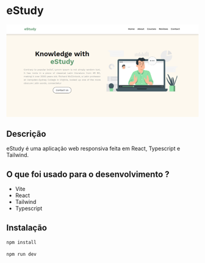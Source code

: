# eStudy

![landing page]('./../src/assets/sStudy.png)

## Descrição

eStudy é uma aplicação web responsiva feita em React, Typescript e Tailwind.

## O que foi usado para o desenvolvimento ?
* Vite
* React
* Tailwind
* Typescript

## Instalação

```bash
npm install
```

```bash
npm run dev
```
